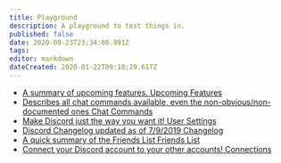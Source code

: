 ```yaml
---
title: Playground
description: A playground to test things in.
published: false
date: 2020-09-23T23:34:08.991Z
tags: 
editor: markdown
dateCreated: 2020-01-22T09:18:29.617Z
---
```


<div class="sitemap">
  <ul>
    <li>
      <a href="/en/upcoming-features">
        <span class="description">A summary of upcoming features.</span>
        <span class="title">Upcoming Features</span>
      </a>
    </li>
    <li>
      <a href="/en/chat-commands">
        <span class="description">Describes all chat commands available, even the non-obvious/non-documented ones</span>
        <span class="title">Chat Commands</span>
      </a>
    </li>
    <li>
      <a href="/en/user-settings">
        <span class="description">Make Discord just the way you want it!</span>
        <span class="title">User Settings</span>
      </a>
    </li>
    <li>
      <a href="/en/changelog">
        <span class="description">Discord Changelog updated as of 7/9/2019</span>
        <span class="title">Changelog</span>
      </a>
    </li>
    <li>
      <a href="/en/friends-list">
        <span class="description">A quick summary of the Friends List</span>
        <span class="title">Friends List</span>
      </a>
    </li>
    <li>
      <a href="/en/connections">
        <span class="description">Connect your Discord account to your other accounts!</span>
        <span class="title">Connections</span>
      </a>
    </li>
  </ul>
</div>
